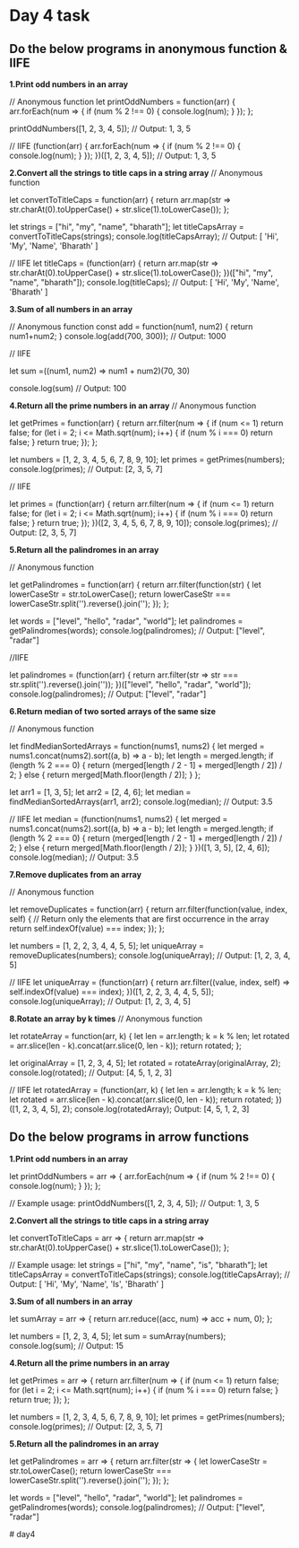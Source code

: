 # Day 4 task
## **Do the below programs in anonymous function & IIFE**
**1.Print odd numbers in an array**

// Anonymous function
let printOddNumbers = function(arr) {
    arr.forEach(num => {
        if (num % 2 !== 0) {
            console.log(num);
        }
    });
};

printOddNumbers([1, 2, 3, 4, 5]); // Output: 1, 3, 5

// IIFE
(function(arr) {
    arr.forEach(num => {
        if (num % 2 !== 0) {
            console.log(num);
        }
    });
})([1, 2, 3, 4, 5]); // Output: 1, 3, 5

**2.Convert all the strings to title caps in a string array**
// Anonymous function

let convertToTitleCaps = function(arr) {
    return arr.map(str => str.charAt(0).toUpperCase() + str.slice(1).toLowerCase());
};

let strings = ["hi", "my", "name", "bharath"];
let titleCapsArray = convertToTitleCaps(strings);
console.log(titleCapsArray); // Output: [ 'Hi', 'My', 'Name', 'Bharath' ]

// IIFE
let titleCaps = (function(arr) {
    return arr.map(str => str.charAt(0).toUpperCase() + str.slice(1).toLowerCase());
})(["hi", "my", "name", "bharath"]);
console.log(titleCaps);  // Output: [ 'Hi', 'My', 'Name', 'Bharath' ]

**3.Sum of all numbers in an array**

// Anonymous function
const add = function(num1, num2) {
    return num1+num2;
}
console.log(add(700, 300)); // Output: 1000

// IIFE

let sum =((num1, num2) => num1 + num2)(70, 30)

console.log(sum) // Output: 100

**4.Return all the prime numbers in an array**
// Anonymous function

let getPrimes = function(arr) {
    return arr.filter(num => {
        if (num <= 1) return false; 
        for (let i = 2; i <= Math.sqrt(num); i++) {
            if (num % i === 0) return false; 
        }
        return true; 
    });
};

let numbers = [1, 2, 3, 4, 5, 6, 7, 8, 9, 10];
let primes = getPrimes(numbers);
console.log(primes); // Output: [2, 3, 5, 7]

// IIFE

let primes = (function(arr) {
    return arr.filter(num => {
        if (num <= 1) return false;
        for (let i = 2; i <= Math.sqrt(num); i++) {
            if (num % i === 0) return false;
        }
        return true;
    });
})([2, 3, 4, 5, 6, 7, 8, 9, 10]);
console.log(primes); // Output: [2, 3, 5, 7]

**5.Return all the palindromes in an array**

// Anonymous function

let getPalindromes = function(arr) {
    return arr.filter(function(str) {
        let lowerCaseStr = str.toLowerCase();
        return lowerCaseStr === lowerCaseStr.split('').reverse().join('');
    });
};

let words = ["level", "hello", "radar", "world"];
let palindromes = getPalindromes(words);
console.log(palindromes); // Output: ["level", "radar"]

//IIFE

let palindromes = (function(arr) {
    return arr.filter(str => str === str.split('').reverse().join(''));
})(["level", "hello", "radar", "world"]);
console.log(palindromes);  // Output: ["level", "radar"]

**6.Return median of two sorted arrays of the same size**

// Anonymous function

let findMedianSortedArrays = function(nums1, nums2) {
    let merged = nums1.concat(nums2).sort((a, b) => a - b);
    let length = merged.length;
    if (length % 2 === 0) {
        return (merged[length / 2 - 1] + merged[length / 2]) / 2;
    } else {
        return merged[Math.floor(length / 2)];
    }
};

let arr1 = [1, 3, 5];
let arr2 = [2, 4, 6];
let median = findMedianSortedArrays(arr1, arr2);
console.log(median); // Output: 3.5

// IIFE
let median = (function(nums1, nums2) {
    let merged = nums1.concat(nums2).sort((a, b) => a - b);
    let length = merged.length;
    if (length % 2 === 0) {
        return (merged[length / 2 - 1] + merged[length / 2]) / 2;
    } else {
        return merged[Math.floor(length / 2)];
    }
})([1, 3, 5], [2, 4, 6]);
console.log(median);  // Output: 3.5

**7.Remove duplicates from an array**

// Anonymous function

let removeDuplicates = function(arr) {
    return arr.filter(function(value, index, self) {
        // Return only the elements that are first occurrence in the array
        return self.indexOf(value) === index;
    });
};

let numbers = [1, 2, 2, 3, 4, 4, 5, 5];
let uniqueArray = removeDuplicates(numbers);
console.log(uniqueArray); // Output: [1, 2, 3, 4, 5]

// IIFE
let uniqueArray = (function(arr) {
    return arr.filter((value, index, self) => self.indexOf(value) === index);
})([1, 2, 2, 3, 4, 4, 5, 5]);
console.log(uniqueArray);  // Output: [1, 2, 3, 4, 5]


**8.Rotate an array by k times**
// Anonymous function

let rotateArray = function(arr, k) {
    let len = arr.length;
    k = k % len; 
    let rotated = arr.slice(len - k).concat(arr.slice(0, len - k));
    return rotated;
};


let originalArray = [1, 2, 3, 4, 5];
let rotated = rotateArray(originalArray, 2);
console.log(rotated); // Output: [4, 5, 1, 2, 3]


// IIFE
let rotatedArray = (function(arr, k) {
    let len = arr.length;
    k = k % len;
    let rotated = arr.slice(len - k).concat(arr.slice(0, len - k));
    return rotated;
})([1, 2, 3, 4, 5], 2);
console.log(rotatedArray);  Output: [4, 5, 1, 2, 3]


## **Do the below programs in arrow functions**

**1.Print odd numbers in an array**

let printOddNumbers = arr => {
    arr.forEach(num => {
        if (num % 2 !== 0) {
            console.log(num);
        }
    });
};

// Example usage:
printOddNumbers([1, 2, 3, 4, 5]); // Output: 1, 3, 5

**2.Convert all the strings to title caps in a string array**

let convertToTitleCaps = arr => {
    return arr.map(str => str.charAt(0).toUpperCase() + str.slice(1).toLowerCase());
};

// Example usage:
let strings = ["hi", "my", "name", "is", "bharath"];
let titleCapsArray = convertToTitleCaps(strings);
console.log(titleCapsArray); // Output: [ 'Hi', 'My', 'Name', 'Is', 'Bharath' ]

**3.Sum of all numbers in an array**

let sumArray = arr => {
    return arr.reduce((acc, num) => acc + num, 0);
};

let numbers = [1, 2, 3, 4, 5];
let sum = sumArray(numbers);
console.log(sum); // Output: 15

**4.Return all the prime numbers in an array**

let getPrimes = arr => {
    return arr.filter(num => {
        if (num <= 1) return false; 
        for (let i = 2; i <= Math.sqrt(num); i++) {
            if (num % i === 0) return false; 
        }
        return true; 
    });
};

let numbers = [1, 2, 3, 4, 5, 6, 7, 8, 9, 10];
let primes = getPrimes(numbers);
console.log(primes); // Output: [2, 3, 5, 7]

**5.Return all the palindromes in an array**

let getPalindromes = arr => {
    return arr.filter(str => {
        let lowerCaseStr = str.toLowerCase();
        return lowerCaseStr === lowerCaseStr.split('').reverse().join('');
    });
};

let words = ["level", "hello", "radar", "world"];
let palindromes = getPalindromes(words);
console.log(palindromes); // Output: ["level", "radar"]




#   d a y 4  
 